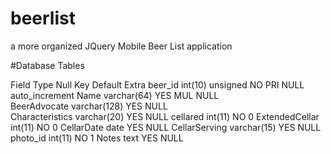 # beerlist 
a more organized JQuery Mobile Beer List application

#Database Tables

Field           Type                Null      Key     Default       Extra
beer_id         int(10) unsigned    NO        PRI     NULL          auto_increment
Name            varchar(64)         YES       MUL     NULL          
BeerAdvocate    varchar(128)        YES               NULL          
Characteristics varchar(20)         YES               NULL
cellared        int(11)             NO                0
ExtendedCellar  int(11)             NO                0
CellarDate      date                YES               NULL
CellarServing   varchar(15)         YES               NULL
photo_id        int(11)             NO                1
Notes           text                YES               NULL
